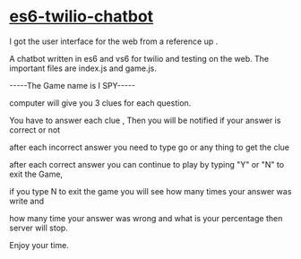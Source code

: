 # <a href="https://github.com/rhildred/es6-twilio-chatbot" target="_blank">es6-twilio-chatbot</a>

I got the user interface for the web from a reference up .

A chatbot written in es6 and vs6 for twilio and testing on the web. The important files are index.js and game.js.

-----The Game name is I SPY-----

computer will give you 3 clues for each question.

You have to answer each clue , Then you will be notified if your answer is correct or not 

after each incorrect answer you need to type go or any thing to get the clue

after each correct answer you can continue to play by typing "Y" or "N" to exit the Game,

if you type N to exit the game you will see how many times your answer  was write and

how many time your answer was wrong and what is your percentage then server will stop.

Enjoy your time.



